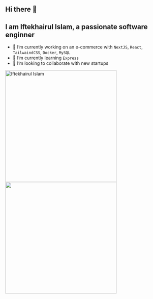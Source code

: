 ## Hi there 👋

## I am Iftekhairul Islam, a passionate software enginner 

- 🔭 I’m currently working on an e-commerce with `NextJS`, `React`, `TailwaindCSS`, `Docker`, `MySQL` 
- 🌱 I’m currently learning `Express`
- 👯 I’m looking to collaborate with new startups


<div>
  <img aligh="left" width="350" hight="400" src="https://github-readme-stats.vercel.app/api?username=IftekhairulIslam&show_icons=true&theme=gotham" alt="Iftekhairul Islam" />
  <img aligh="right" width="350" hight="400" src="https://github-readme-streak-stats.herokuapp.com/?user=IftekhairulIslam&theme=black-ice&=true&stroke=0000&background=060A0CD0"/>
</div>
